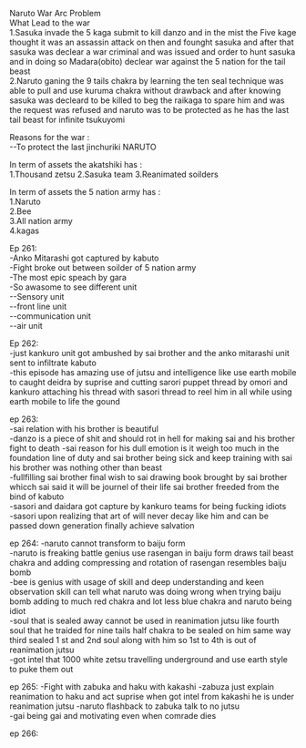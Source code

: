 Naruto War Arc Problem <br/>
                        What Lead to the war<br/> 
1.Sasuka invade the 5 kaga submit to kill danzo and in the mist the Five kage thought it was an assassin attack on then and founght sasuka and after that sasuka was declear a war criminal and was issued and order to hunt sasuka and in doing so Madara(obito) declear war against the 5 nation for the tail beast <br/>
2.Naruto ganing the 9 tails chakra by learning the ten seal technique was able to pull and use kuruma chakra without drawback and after knowing sasuka was decleard to be killed to beg the raikaga to spare him and was the request was refused and naruto was to be protected as he has the last tail beast for infinite tsukuyomi <br/>

Reasons for the war :  
--To protect the last jinchuriki NARUTO 

In term of assets the akatshiki has : <br/>
1.Thousand zetsu 
2.Sasuka team
3.Reanimated soilders 

In term of assets the 5 nation army has :  
1.Naruto  
2.Bee  
3.All nation army  
4.kagas  

Ep 261:  
-Anko Mitarashi got captured by kabuto  
-Fight broke out between soilder of 5 nation army  
-The most epic speach by gara    
-So awasome to see different unit  
--Sensory unit  
--front line unit  
--communication unit  
--air unit  
 
Ep 262:  
-just kankuro unit got ambushed by sai brother and the anko mitarashi unit sent to infiltrate kabuto  
-this episode has amazing use of jutsu and intelligence like use earth mobile to caught deidra by suprise and cutting sarori puppet thread by omori and kankuro attaching his thread with sasori thread to reel him in all while using earth mobile to life the gound 


ep 263:  
-sai relation with his brother is beautiful  
-danzo is a piece of shit and should rot in hell for making sai and his brother fight to death 
-sai reason for his dull emotion is it weigh too much in the foundation line of duty and sai brother being sick and keep training with sai his brother was nothing other than beast  
-fullfilling sai brother final wish to sai drawing book brought by sai brother whicch sai said it will be journel of their life sai brother freeded from the bind of kabuto  
-sasori and daidara got capture by kankuro teams for being fucking idiots  
-sasori upon realizing that art of will never decay like him and can be passed down generation finally achieve salvation

ep 264:
-naruto cannot transform to baiju form   
-naruto is freaking battle genius use rasengan in baiju form draws tail beast chakra and adding compressing and rotation of rasengan resembles baiju bomb  
-bee is genius with usage of skill and deep understanding and keen observation skill can tell what naruto was doing wrong when trying baiju bomb adding to much red chakra and lot less blue chakra and naruto being idiot  
-soul that is sealed away cannot be used in reanimation jutsu like fourth soul that he traided for nine tails half chakra to be sealed on him same way third sealed 1 st and 2nd soul along with him so 1st to 4th is out of reanimation jutsu  
-got intel that 1000 white zetsu travelling underground and use earth style to puke them out  

ep 265:
-Fight with zabuka and haku with kakashi
-zabuza just explain reanimation to haku and act suprise when got intel from kakashi he is under reanimation jutsu 
-naruto flashback to zabuka talk to no jutsu  
-gai being gai and motivating even when comrade dies  

 ep 266:  
 

